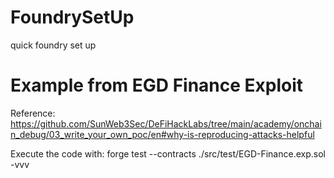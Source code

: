 # FoundrySetUp
quick foundry set up





# Example from EGD Finance Exploit

Reference: https://github.com/SunWeb3Sec/DeFiHackLabs/tree/main/academy/onchain_debug/03_write_your_own_poc/en#why-is-reproducing-attacks-helpful


Execute the code with:  forge test --contracts ./src/test/EGD-Finance.exp.sol -vvv



